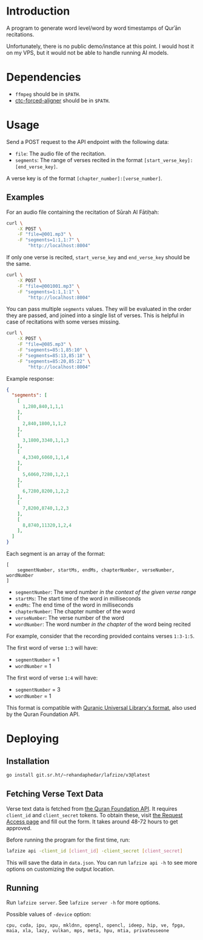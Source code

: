 # Introduction

A program to generate word level/word by word timestamps of Qurʾān recitations.

Unfortunately, there is no public demo/instance at this point. I would host it on my VPS, but it would not be able to handle running AI models.

# Dependencies

- `ffmpeg` should be in `$PATH`.
- [ctc-forced-aligner](https://github.com/MahmoudAshraf97/ctc-forced-aligner) should be in `$PATH`.

# Usage

Send a POST request to the API endpoint with the following data:
- `file`: The audio file of the recitation.
- `segments`: The range of verses recited in the format `[start_verse_key]:[end_verse_key]`.

A verse key is of the format `[chapter_number]:[verse_number]`.

## Examples

For an audio file containing the recitation of Sūrah Al Fātiḥah:

```sh
curl \
	-X POST \
	-F "file=@001.mp3" \
	-F "segments=1:1,1:7" \
		"http://localhost:8004"
```

If only one verse is recited, `start_verse_key` and `end_verse_key` should be the same.

```sh
curl \
	-X POST \
	-F "file=@001001.mp3" \
	-F "segments=1:1,1:1" \
		"http://localhost:8004"
```

You can pass multiple `segments` values. They will be evaluated in the order they are passed, and joined into a single list of verses. This is helpful in case of recitations with some verses missing.

```sh
curl \
	-X POST \
	-F "file=@085.mp3" \
	-F "segments=85:1,85:10" \
	-F "segments=85:13,85:18" \
	-F "segments=85:20,85:22" \
		"http://localhost:8004"
```

Example response:

```json
{
  "segments": [
    [
      1,280,840,1,1,1
    ],
    [
      2,840,1800,1,1,2
    ],
    [
      3,1800,3340,1,1,3
    ],
    [
      4,3340,6060,1,1,4
    ],
    [
      5,6060,7280,1,2,1
    ],
    [
      6,7280,8200,1,2,2
    ],
    [
      7,8200,8740,1,2,3
    ],
    [
      8,8740,11320,1,2,4
    ],
  ]
}
```

Each segment is an array of the format:

```
[
	segmentNumber, startMs, endMs, chapterNumber, verseNumber, wordNumber
]
```

- `segmentNumber`: The word number *in the context of the given verse range*
- `startMs`: The start time of the word in milliseconds
- `endMs`: The end time of the word in milliseconds
- `chapterNumber`: The chapter number of the word
- `verseNumber`: The verse number of the word
- `wordNumber`: The word number *in the chapter* of the word being recited

For example, consider that the recording provided contains verses `1:3-1:5`.

The first word of verse `1:3` will have:
- `segmentNumber` = 1
- `wordNumber` = 1

The first word of verse `1:4` will have:
- `segmentNumber` = 3
- `wordNumber` = 1

This format is compatible with [Quranic Universal Library's format](https://qul.tarteel.ai/docs/with-segments), also used by the Quran Foundation API.

# Deploying

## Installation

```sh
go install git.sr.ht/~rehandaphedar/lafzize/v3@latest
```

## Fetching Verse Text Data

Verse text data is fetched from [the Quran Foundation API](https://api-docs.quran.foundation). It requires `client_id` and `client_secret` tokens. To obtain these, visit [the Request Access page](https://api-docs.quran.foundation/request-access) and fill out the form. It takes around 48-72 hours to get approved.

Before running the program for the first time, run:

```sh
lafzize api -client_id [client_id] -client_secret [client_secret]
```

This will save the data in `data.json`. You can run `lafzize api -h` to see more options on customizing the output location.

## Running

Run `lafzize server`. See `lafzize server -h` for more options.

Possible values of `-device` option:
```
cpu, cuda, ipu, xpu, mkldnn, opengl, opencl, ideep, hip, ve, fpga, maia, xla, lazy, vulkan, mps, meta, hpu, mtia, privateuseone
```
